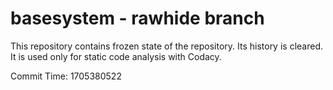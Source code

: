 # basesystem - rawhide branch

This repository contains frozen state of the repository.
Its history is cleared. It is used only for static code
analysis with Codacy.

Commit Time: 1705380522